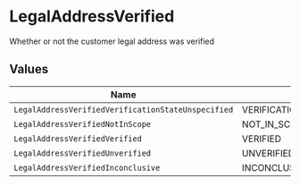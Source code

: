 # LegalAddressVerified

Whether or not the customer legal address was verified


## Values

| Name                                               | Value                                              |
| -------------------------------------------------- | -------------------------------------------------- |
| `LegalAddressVerifiedVerificationStateUnspecified` | VERIFICATION_STATE_UNSPECIFIED                     |
| `LegalAddressVerifiedNotInScope`                   | NOT_IN_SCOPE                                       |
| `LegalAddressVerifiedVerified`                     | VERIFIED                                           |
| `LegalAddressVerifiedUnverified`                   | UNVERIFIED                                         |
| `LegalAddressVerifiedInconclusive`                 | INCONCLUSIVE                                       |